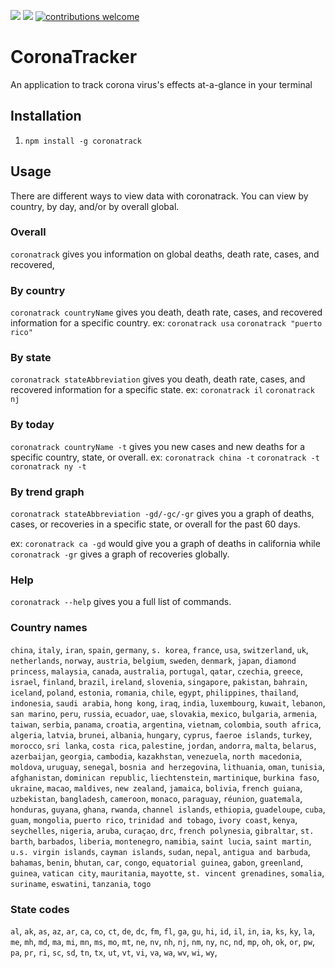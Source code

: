 ![](https://david-dm.org/ebwinters/CoronaTracker.svg) ![](https://d25lcipzij17d.cloudfront.net/badge.svg?id=js&type=6&v=1.0.18&x2=0) [![contributions welcome](https://img.shields.io/badge/contributions-welcome-brightgreen.svg?style=flat)](https://github.com/ebwinters/coronatracker/issues)
# CoronaTracker
An application to track corona virus's effects at-a-glance in your terminal
## Installation
1. `npm install -g coronatrack`
## Usage
There are different ways to view data with coronatrack. You can view by country, by day, and/or by overall global. 
### Overall
`coronatrack` gives you information on global deaths, death rate, cases, and recovered,
### By country
`coronatrack countryName` gives you death, death rate, cases, and recovered information for a specific country.
ex: `coronatrack usa` `coronatrack "puerto rico"`
### By state
`coronatrack stateAbbreviation` gives you death, death rate, cases, and recovered information for a specific state.
ex: `coronatrack il` `coronatrack nj`
### By today
`coronatrack countryName -t` gives you new cases and new deaths for a specific country, state, or overall.
ex: `coronatrack china -t` `coronatrack -t` `coronatrack ny -t`
### By trend graph
`coronatrack stateAbbreviation -gd/-gc/-gr` gives you a graph of deaths, cases, or recoveries in a specific state, or overall for the past 60 days.

ex: `coronatrack ca -gd` would give you a graph of deaths in california while
`coronatrack -gr` gives a graph of recoveries globally.
### Help
`coronatrack --help` gives you a full list of commands.
### Country names
`china`, `italy`, `iran`, `spain`, `germany`, `s. korea`, `france`, `usa`, `switzerland`, `uk`,
`netherlands`, `norway`, `austria`, `belgium`, `sweden`, `denmark`, `japan`, `diamond princess`,
`malaysia`, `canada`, `australia`, `portugal`, `qatar`, `czechia`, `greece`, `israel`, `finland`,
`brazil`, `ireland`, `slovenia`, `singapore`, `pakistan`, `bahrain`, `iceland`, `poland`, `estonia`,
`romania`, `chile`, `egypt`, `philippines`, `thailand`, `indonesia`, `saudi arabia`, `hong kong`, `iraq`,
`india`, `luxembourg`, `kuwait`, `lebanon`, `san marino`, `peru`, `russia`, `ecuador`, `uae`, `slovakia`, `mexico`,
`bulgaria`, `armenia`, `taiwan`, `serbia`, `panama`, `croatia`, `argentina`, `vietnam`, `colombia`, `south africa`,
`algeria`, `latvia`, `brunei`, `albania`, `hungary`, `cyprus`, `faeroe islands`, `turkey`, `morocco`, `sri lanka`,
`costa rica`, `palestine`, `jordan`, `andorra`, `malta`, `belarus`, `azerbaijan`, `georgia`, `cambodia`, `kazakhstan`,
`venezuela`, `north macedonia`, `moldova`, `uruguay`, `senegal`, `bosnia and herzegovina`, `lithuania`, `oman`, `tunisia`,
`afghanistan`, `dominican republic`, `liechtenstein`, `martinique`, `burkina faso`, `ukraine`, `macao`, `maldives`,
`new zealand`, `jamaica`, `bolivia`, `french guiana`, `uzbekistan`, `bangladesh`, `cameroon`, `monaco`,
`paraguay`, `réunion`, `guatemala`, `honduras`, `guyana`, `ghana`, `rwanda`, `channel islands`, `ethiopia`,
`guadeloupe`, `cuba`, `guam`, `mongolia`, `puerto rico`, `trinidad and tobago`, `ivory coast`, `kenya`, `seychelles`,
`nigeria`, `aruba`, `curaçao`, `drc`, `french polynesia`, `gibraltar`, `st. barth`, `barbados`, `liberia`, `montenegro`,
`namibia`, `saint lucia`, `saint martin`, `u.s. virgin islands`, `cayman islands`, `sudan`, `nepal`, `antigua and barbuda`,
`bahamas`, `benin`, `bhutan`, `car`, `congo`, `equatorial guinea`, `gabon`, `greenland`, `guinea`, `vatican city`,
`mauritania`, `mayotte`, `st. vincent grenadines`, `somalia`, `suriname`, `eswatini`, `tanzania`, `togo`
### State codes
`al`,
`ak`,
`as`,
`az`,
`ar`,
`ca`,
`co`,
`ct`,
`de`,
`dc`,
`fm`,
`fl`,
`ga`,
`gu`,
`hi`,
`id`,
`il`,
`in`,
`ia`,
`ks`,
`ky`,
`la`,
`me`,
`mh`,
`md`,
`ma`,
`mi`,
`mn`,
`ms`,
`mo`,
`mt`,
`ne`,
`nv`,
`nh`,
`nj`,
`nm`,
`ny`,
`nc`,
`nd`,
`mp`,
`oh`,
`ok`,
`or`,
`pw`,
`pa`,
`pr`,
`ri`,
`sc`,
`sd`,
`tn`,
`tx`,
`ut`,
`vt`,
`vi`,
`va`,
`wa`,
`wv`,
`wi`,
`wy`,
